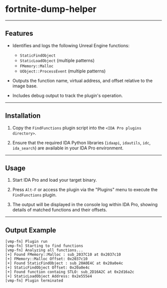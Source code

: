 # fortnite-dump-helper

---

## Features

- Identifies and logs the following Unreal Engine functions:
  - `StaticFindObject`
  - `StaticLoadObject` (multiple patterns)
  - `FMemory::Malloc`
  - `UObject::ProcessEvent` (multiple patterns)

- Outputs the function name, virtual address, and offset relative to the image base.

- Includes debug output to track the plugin's operation.

---

## Installation

1. Copy the `FindFunctions` plugin script into the `<IDA Pro plugins directory>`.

2. Ensure that the required IDA Python libraries (`idaapi`, `idautils`, `idc`, `ida_search`) are available in your IDA Pro environment.

---

## Usage

1. Start IDA Pro and load your target binary.

2. Press `Alt-F` or access the plugin via the "Plugins" menu to execute the `FindFunctions` plugin.

3. The output will be displayed in the console log within IDA Pro, showing details of matched functions and their offsets.

---

## Output Example

```
[vmp-fn] Plugin run
[vmp-fn] Starting to find functions
[vmp-fn] Analyzing all functions...
[+] Found FMemory::Malloc : sub_2037C10 at 0x2037c10
[+] FMemory::Malloc Offset: 0x2037c10
[+] Found StaticFindObject : sub_20A0E4C at 0x20a0e4c
[+] StaticFindObject Offset: 0x20a0e4c
[+] Found function containg STLO: sub_2D16A2C at 0x2d16a2c
[+] StaticLoadObject Address: 0x2e555e4
[vmp-fn] Plugin terminated
```
